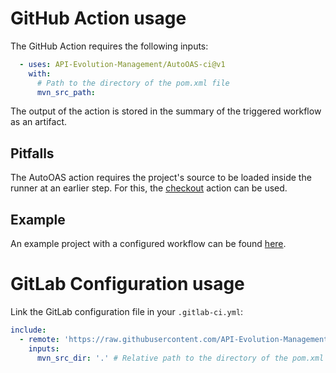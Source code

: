 # GitHub Action usage
The GitHub Action requires the following inputs:
```yaml
  - uses: API-Evolution-Management/AutoOAS-ci@v1
    with:
      # Path to the directory of the pom.xml file
      mvn_src_path: 
```
The output of the action is stored in the summary of the triggered workflow as an artifact.

## Pitfalls
The AutoOAS action requires the project's source to be loaded inside the runner at an earlier step. For this, the [checkout](https://github.com/actions/checkout) action can be used.

## Example
An example project with a configured workflow can be found [here](https://github.com/API-Evolution-Management/AutoOAS-ci-example).

# GitLab Configuration usage
Link the GitLab configuration file in your `.gitlab-ci.yml`:
```yaml
include:
  - remote: 'https://raw.githubusercontent.com/API-Evolution-Management/AutoOAS-ci/refs/heads/main/AutoOAS-ci.gitlab-ci.yml'
    inputs:
      mvn_src_dir: '.' # Relative path to the directory of the pom.xml file from the project's root directory
```
